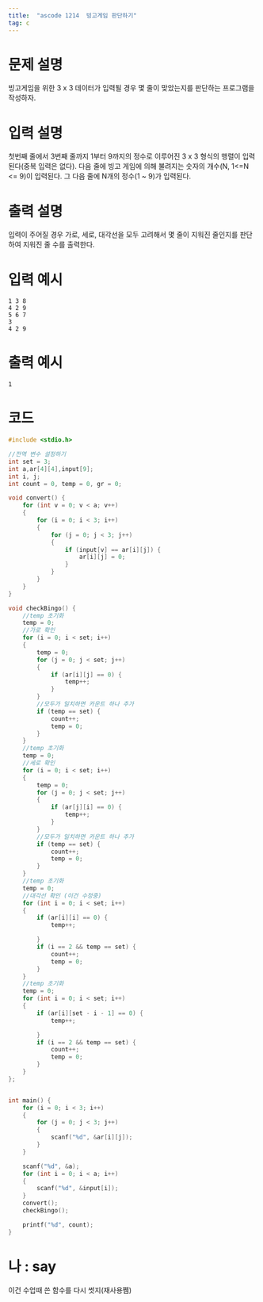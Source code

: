 ```yaml
---
title:  "ascode 1214  빙고게임 판단하기"
tag: c
---
```

# 문제 설명
빙고게임을 위한 3 x 3 데이터가 입력될 경우 몇 줄이 맞았는지를 판단하는 프로그램을 작성하자. 
# 입력 설명
첫번째 줄에서 3번째 줄까지 1부터 9까지의 정수로 이루어진 3 x 3 형식의 행렬이 입력된다(중복 입력은 없다). 다음 줄에 빙고 게임에 의해 불려지는 숫자의 개수(N, 1<=N <= 9)이 입력된다. 그 다음 줄에 N개의 정수(1 ~ 9)가 입력된다.
# 출력 설명
입력이 주어질 경우 가로, 세로, 대각선을 모두 고려해서 몇 줄이 지워진 줄인지를 판단하여 지워진 줄 수를 출력한다.
# 입력 예시
```
1 3 8
4 2 9
5 6 7
3
4 2 9
```
# 출력 예시
```
1
```
# 코드

```c
#include <stdio.h>

//전역 변수 설정하기
int set = 3;
int a,ar[4][4],input[9];
int i, j;
int count = 0, temp = 0, gr = 0;

void convert() {
	for (int v = 0; v < a; v++)
	{
		for (i = 0; i < 3; i++)
		{
			for (j = 0; j < 3; j++)
			{
				if (input[v] == ar[i][j]) {
					ar[i][j] = 0;
				}
			}
		}
	}
}

void checkBingo() {
	//temp 초기화
	temp = 0;
	//가로 확인
	for (i = 0; i < set; i++)
	{
		temp = 0;
		for (j = 0; j < set; j++)
		{
			if (ar[i][j] == 0) {
				temp++;
			}
		}
		//모두가 일치하면 카운트 하나 추가
		if (temp == set) {
			count++;
			temp = 0;
		}
	}
	//temp 초기화
	temp = 0;
	//세로 확인
	for (i = 0; i < set; i++)
	{
		temp = 0;
		for (j = 0; j < set; j++)
		{
			if (ar[j][i] == 0) {
				temp++;
			}
		}
		//모두가 일치하면 카운트 하나 추가
		if (temp == set) {
			count++;
			temp = 0;
		}
	}
	//temp 초기화
	temp = 0;
	//대각선 확인 (이건 수정중)
	for (int i = 0; i < set; i++)
	{
		if (ar[i][i] == 0) {
			temp++;

		}
		if (i == 2 && temp == set) {
			count++;
			temp = 0;
		}
	}
	//temp 초기화
	temp = 0;
	for (int i = 0; i < set; i++)
	{
		if (ar[i][set - i - 1] == 0) {
			temp++;

		}
		if (i == 2 && temp == set) {
			count++;
			temp = 0;
		}
	}
};


int main() {
	for (i = 0; i < 3; i++)
	{
		for (j = 0; j < 3; j++)
		{
			scanf("%d", &ar[i][j]);
		}
	}

	scanf("%d", &a);
	for (int i = 0; i < a; i++)
	{
		scanf("%d", &input[i]);
	}
	convert();
	checkBingo();

	printf("%d", count);
}
```

# 나 : say
이건 수업때 쓴 함수를 다시 썻지(재사용쩸)
